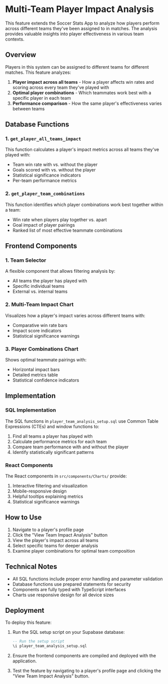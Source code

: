# Multi-Team Player Impact Analysis

This feature extends the Soccer Stats App to analyze how players perform across different teams they've been assigned to in matches. The analysis provides valuable insights into player effectiveness in various team contexts.

## Overview

Players in this system can be assigned to different teams for different matches. This feature analyzes:

1. **Player impact across all teams** - How a player affects win rates and scoring across every team they've played with
2. **Optimal player combinations** - Which teammates work best with a specific player in each team
3. **Performance comparison** - How the same player's effectiveness varies between teams

## Database Functions

### 1. `get_player_all_teams_impact`

This function calculates a player's impact metrics across all teams they've played with:

- Team win rate with vs. without the player
- Goals scored with vs. without the player
- Statistical significance indicators
- Per-team performance metrics

### 2. `get_player_team_combinations`

This function identifies which player combinations work best together within a team:

- Win rate when players play together vs. apart
- Goal impact of player pairings
- Ranked list of most effective teammate combinations

## Frontend Components

### 1. Team Selector

A flexible component that allows filtering analysis by:
- All teams the player has played with
- Specific individual teams
- External vs. internal teams

### 2. Multi-Team Impact Chart

Visualizes how a player's impact varies across different teams with:
- Comparative win rate bars
- Impact score indicators
- Statistical significance warnings

### 3. Player Combinations Chart

Shows optimal teammate pairings with:
- Horizontal impact bars
- Detailed metrics table
- Statistical confidence indicators

## Implementation

### SQL Implementation

The SQL functions in `player_team_analysis_setup.sql` use Common Table Expressions (CTEs) and window functions to:
1. Find all teams a player has played with
2. Calculate performance metrics for each team
3. Compare team performance with and without the player
4. Identify statistically significant patterns

### React Components

The React components in `src/components/Charts/` provide:
1. Interactive filtering and visualization
2. Mobile-responsive design
3. Helpful tooltips explaining metrics
4. Statistical significance warnings

## How to Use

1. Navigate to a player's profile page
2. Click the "View Team Impact Analysis" button
3. View the player's impact across all teams
4. Select specific teams for deeper analysis
5. Examine player combinations for optimal team composition

## Technical Notes

- All SQL functions include proper error handling and parameter validation
- Database functions use prepared statements for security
- Components are fully typed with TypeScript interfaces
- Charts use responsive design for all device sizes

## Deployment

To deploy this feature:

1. Run the SQL setup script on your Supabase database:
   ```sql
   -- Run the setup script
   \i player_team_analysis_setup.sql
   ```

2. Ensure the frontend components are compiled and deployed with the application.

3. Test the feature by navigating to a player's profile page and clicking the "View Team Impact Analysis" button. 